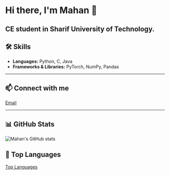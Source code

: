 # Hi there, I'm Mahan 👋

CE student in Sharif University of Technology.
---

## 🛠 Skills
- **Languages:** Python, C, Java
- **Frameworks & Libraries:** PyTorch, NumPy, Pandas

---


## 📫 Connect with me
[Email](mailto:mahan.48415@gmail.com)

---

## 📊 GitHub Stats
![Mahan's GitHub stats](https://github-readme-stats.vercel.app/api?username=mahan16mas&show_icons=true&theme=radical)

## 📝 Top Languages
[Top Languages](https://github-readme-stats.vercel.app/api/top-langs/?username=mahan16mas&theme=radical&langs_count=10&layout=donut)
